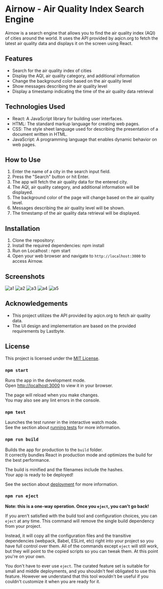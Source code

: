# Airnow - Air Quality Index Search Engine

Airnow is a search engine that allows you to find the air quality index (AQI) of cities around the world. It uses the API provided by aqicn.org to fetch the latest air quality data and displays it on the screen using React.

## Features

- Search for the air quality index of cities
- Display the AQI, air quality category, and additional information
- Change the background color based on the air quality level
- Show messages describing the air quality level
- Display a timestamp indicating the time of the air quality data retrieval

## Technologies Used

- React: A JavaScript library for building user interfaces.
- HTML: The standard markup language for creating web pages.
- CSS: The style sheet language used for describing the presentation of a document written in HTML.
- JavaScript: A programming language that enables dynamic behavior on web pages.

## How to Use

1. Enter the name of a city in the search input field.
2. Press the "Search" button or hit Enter.
3. The app will fetch the air quality data for the entered city.
4. The AQI, air quality category, and additional information will be displayed.
5. The background color of the page will change based on the air quality level.
6. Messages describing the air quality level will be shown.
7. The timestamp of the air quality data retrieval will be displayed.

## Installation

1. Clone the repository:
2. Install the required dependencies: npm install
3. Run on Localhost : npm start
4. Open your web browser and navigate to `http://localhost:3000` to access Airnow.

## Screenshots

![a1](https://github.com/WickTech/AirNow/assets/44228839/3b6aec4b-b90b-44ce-813d-242d40b7fac5)
![a2](https://github.com/WickTech/AirNow/assets/44228839/23123a1e-5f95-480a-9dc4-ef6f42d271dd)
![a3](https://github.com/WickTech/AirNow/assets/44228839/7fa1c293-f1a0-4197-9823-f1116888983c)
![a4](https://github.com/WickTech/AirNow/assets/44228839/139c4991-9691-4f43-bb73-01b3ffda1082)
![a5](https://github.com/WickTech/AirNow/assets/44228839/38fe1915-065c-4865-803b-0eedfacb9dfa)

## Acknowledgements

- This project utilizes the API provided by aqicn.org to fetch air quality data.
- The UI design and implementation are based on the provided requirements by Lastbyte.

## License

This project is licensed under the [MIT License](LICENSE).



### `npm start`

Runs the app in the development mode.\
Open [http://localhost:3000](http://localhost:3000) to view it in your browser.

The page will reload when you make changes.\
You may also see any lint errors in the console.

### `npm test`

Launches the test runner in the interactive watch mode.\
See the section about [running tests](https://facebook.github.io/create-react-app/docs/running-tests) for more information.

### `npm run build`

Builds the app for production to the `build` folder.\
It correctly bundles React in production mode and optimizes the build for the best performance.

The build is minified and the filenames include the hashes.\
Your app is ready to be deployed!

See the section about [deployment](https://facebook.github.io/create-react-app/docs/deployment) for more information.

### `npm run eject`

**Note: this is a one-way operation. Once you `eject`, you can't go back!**

If you aren't satisfied with the build tool and configuration choices, you can `eject` at any time. This command will remove the single build dependency from your project.

Instead, it will copy all the configuration files and the transitive dependencies (webpack, Babel, ESLint, etc) right into your project so you have full control over them. All of the commands except `eject` will still work, but they will point to the copied scripts so you can tweak them. At this point you're on your own.

You don't have to ever use `eject`. The curated feature set is suitable for small and middle deployments, and you shouldn't feel obligated to use this feature. However we understand that this tool wouldn't be useful if you couldn't customize it when you are ready for it.
